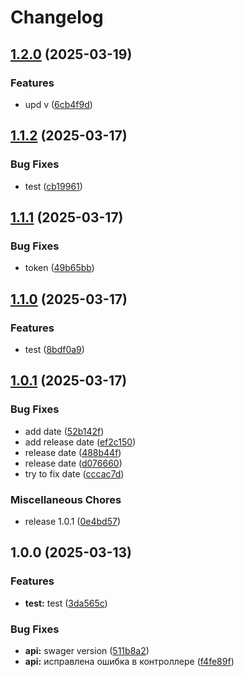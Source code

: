 # Changelog

## [1.2.0](https://github.com/NEONefffect/NestJs-Boilerplate/compare/v1.1.2...v1.2.0) (2025-03-19)


### Features

* upd v ([6cb4f9d](https://github.com/NEONefffect/NestJs-Boilerplate/commit/6cb4f9ddaf0c7d1f52b1cd3a3853886603490032))

## [1.1.2](https://github.com/NEONefffect/NestJs-Boilerplate/compare/v1.1.1...v1.1.2) (2025-03-17)


### Bug Fixes

* test ([cb19961](https://github.com/NEONefffect/NestJs-Boilerplate/commit/cb19961f6a5dce216230daae680f66c477a8c0f8))

## [1.1.1](https://github.com/NEONefffect/NestJs-Boilerplate/compare/v1.1.0...v1.1.1) (2025-03-17)


### Bug Fixes

* token ([49b65bb](https://github.com/NEONefffect/NestJs-Boilerplate/commit/49b65bb8cd59652a734cd13d8f090a9787d6f7ab))

## [1.1.0](https://github.com/NEONefffect/NestJs-Boilerplate/compare/v1.0.1...v1.1.0) (2025-03-17)


### Features

* test ([8bdf0a9](https://github.com/NEONefffect/NestJs-Boilerplate/commit/8bdf0a96695b6e6f4a2ee11785a783ad820d5e49))

## [1.0.1](https://github.com/NEONefffect/NestJs-Boilerplate/compare/v1.0.0...v1.0.1) (2025-03-17)


### Bug Fixes

* add date ([52b142f](https://github.com/NEONefffect/NestJs-Boilerplate/commit/52b142f2a3d313ffd06355bb57f112c5648f37c1))
* add release date ([ef2c150](https://github.com/NEONefffect/NestJs-Boilerplate/commit/ef2c15019b0890a0496fd19f1630d17993040375))
* release date ([488b44f](https://github.com/NEONefffect/NestJs-Boilerplate/commit/488b44f93e44e6dc8a43775e229f26fb7be48ae2))
* release date ([d076660](https://github.com/NEONefffect/NestJs-Boilerplate/commit/d076660927f50498998324ccf8be08ddaf95b18d))
* try to fix date ([cccac7d](https://github.com/NEONefffect/NestJs-Boilerplate/commit/cccac7d43179401c727cd938a9def468faee4c95))


### Miscellaneous Chores

* release 1.0.1 ([0e4bd57](https://github.com/NEONefffect/NestJs-Boilerplate/commit/0e4bd57ec5f2b792bb52e3761210da950581514c))

## 1.0.0 (2025-03-13)


### Features

* **test:** test ([3da565c](https://github.com/NEONefffect/NestJs-Boilerplate/commit/3da565c4931bfc662d97defc898fdb388e943936))


### Bug Fixes

* **api:** swager version ([511b8a2](https://github.com/NEONefffect/NestJs-Boilerplate/commit/511b8a2faab0913248c9261bff570b0dc03a9f8f))
* **api:** исправлена ошибка в контроллере ([f4fe89f](https://github.com/NEONefffect/NestJs-Boilerplate/commit/f4fe89f4bbd0f5f774b948688a2502f4dde7195d))
